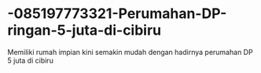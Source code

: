 # -085197773321-Perumahan-DP-ringan-5-juta-di-cibiru
Memiliki rumah impian kini semakin mudah dengan hadirnya perumahan DP 5 juta di  cibiru
